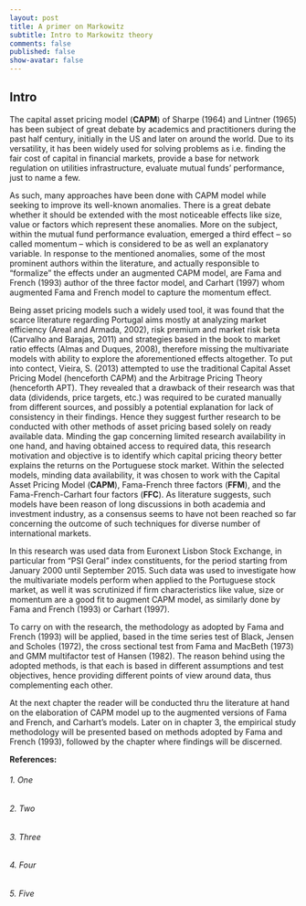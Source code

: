 ```yaml
---
layout: post
title: A primer on Markowitz
subtitle: Intro to Markowitz theory
comments: false
published: false
show-avatar: false
---
```

## Intro

The capital asset pricing model (**CAPM**) of Sharpe (1964) and Lintner (1965) has been subject of great debate by academics and practitioners during the past half century, initially in the US and later on around the world. Due to its versatility, it has been widely used for solving problems as i.e. finding the fair cost of capital in financial markets,  provide a base for network regulation on utilities infrastructure, evaluate mutual funds’ performance, just to name a few. 

As such, many approaches have been done with CAPM model while seeking to improve its well-known anomalies. There is a great debate whether it should be extended with the most noticeable effects like size, value or factors which represent these anomalies. More on the subject, within the mutual fund performance evaluation, emerged a third effect – so called momentum – which is considered to be as well an explanatory variable. 
In response to the mentioned anomalies, some of the most prominent authors within the literature, and actually responsible to “formalize” the effects under an augmented CAPM model, are Fama and French (1993) author of the three factor model, and Carhart (1997) whom augmented Fama and French model to capture the momentum effect.

Being asset pricing models such a widely used tool, it was found that the scarce literature regarding Portugal aims mostly at analyzing market efficiency (Areal and Armada, 2002), risk premium and market risk beta (Carvalho and Barajas, 2011) and strategies based in the book to market ratio effects (Almas and Duques, 2008), therefore missing the multivariate models with ability to explore the aforementioned effects altogether.
To put into contect, Vieira, S. (2013) attempted to use the traditional Capital Asset Pricing Model (henceforth CAPM) and the Arbitrage Pricing Theory (henceforth APT). They revealed that a drawback of their research was that data (dividends, price targets, etc.) was required to be curated manually from different sources, and possibly a potential explanation for lack of consistency in their findings. Hence they suggest further research to be conducted with other methods of asset pricing based solely on ready available data.
Minding the gap concerning limited research availability in one hand, and having obtained access to required data, this research motivation and objective is to identify which capital pricing theory better explains the returns on the Portuguese stock market. Within the selected models, minding data availability, it was chosen to work with the Capital Asset Pricing Model (**CAPM**), Fama-French three factors (**FFM**), and the Fama-French-Carhart four factors (**FFC**). As literature suggests, such models have been reason of long discussions in both academia and investment industry, as a consensus seems to have not been reached so far concerning the outcome of such techniques for diverse number of international markets.

In this research was used data from Euronext Lisbon Stock Exchange, in particular from “PSI Geral” index constituents, for the period starting from January 2000 until September 2015. Such data was used to investigate how the multivariate models perform when applied to the Portuguese stock market, as well it was scrutinized if firm characteristics like value, size or momentum are a good fit to augment CAPM model, as similarly done by Fama and French (1993) or Carhart (1997).

To carry on with the research, the methodology as adopted by Fama and French (1993) will be applied, based in the time series test of Black, Jensen and Scholes (1972), the cross sectional test from Fama and MacBeth (1973) and GMM multifactor test of Hansen (1982). The reason behind using the adopted methods, is that each is based in different assumptions and test objectives, hence providing different points of view around data, thus complementing each other.

At the next chapter the reader will be conducted thru the literature at hand on the elaboration of CAPM model up to the augmented versions of Fama and French, and Carhart’s models. Later on in chapter 3, the empirical study methodology will be presented based on methods adopted by Fama and French (1993), followed by the chapter where findings will be discerned.


**References:**
###### 1. One
###### 2. Two
###### 3. Three
###### 4. Four
###### 5. Five
